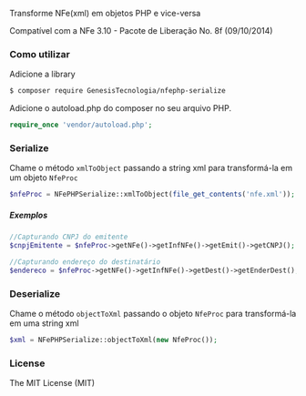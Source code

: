 Transforme NFe(xml) em objetos PHP e vice-versa

Compatível com a NFe 3.10 - Pacote de Liberação No. 8f (09/10/2014)

### Como utilizar

Adicione a library

```sh
$ composer require GenesisTecnologia/nfephp-serialize
```

Adicione o autoload.php do composer no seu arquivo PHP.

```php
require_once 'vendor/autoload.php';  
```

### Serialize

Chame o método `xmlToObject` passando a string xml para transformá-la em um objeto `NfeProc`

```php
$nfeProc = NFePHPSerialize::xmlToObject(file_get_contents('nfe.xml'));
```

##### Exemplos

```php
//Capturando CNPJ do emitente
$cnpjEmitente = $nfeProc->getNFe()->getInfNFe()->getEmit()->getCNPJ();

//Capturando endereço do destinatário
$endereco = $nfeProc->getNFe()->getInfNFe()->getDest()->getEnderDest();
```

### Deserialize

Chame o método `objectToXml` passando o objeto `NfeProc` para transformá-la em uma string xml

```php
$xml = NFePHPSerialize::objectToXml(new NfeProc());
```

### License

The MIT License (MIT)
